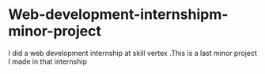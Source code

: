 # Web-development-internshipm-minor-project
I did a web development internship at skill vertex .This is a last minor project I made in that internship 
